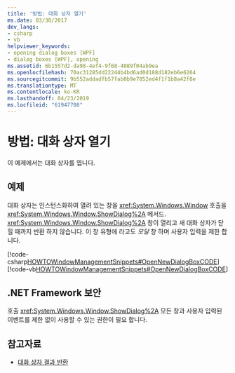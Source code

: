 ```yaml
---
title: '방법: 대화 상자 열기'
ms.date: 03/30/2017
dev_langs:
- csharp
- vb
helpviewer_keywords:
- opening dialog boxes [WPF]
- dialog boxes [WPF], opening
ms.assetid: 6b1557d2-da98-4ef4-9f68-4089f04ab9ea
ms.openlocfilehash: 70ac31285dd22244b4bd6ad0d188d182eb6e6264
ms.sourcegitcommit: 9b552addadfb57fab0b9e7852ed4f1f1b8a42f8e
ms.translationtype: MT
ms.contentlocale: ko-KR
ms.lasthandoff: 04/23/2019
ms.locfileid: "61947708"
---
```

# <a name="how-to-open-a-dialog-box"></a>방법: 대화 상자 열기
이 예제에서는 대화 상자를 엽니다.  
  
## <a name="example"></a>예제  
 대화 상자는 인스턴스화하여 열려 있는 창을 <xref:System.Windows.Window> 호출을 <xref:System.Windows.Window.ShowDialog%2A> 메서드. <xref:System.Windows.Window.ShowDialog%2A> 창이 열리고 새 대화 상자가 닫힐 때까지 반환 하지 않습니다. 이 창 유형에 라고도 *모달* 창 하며 사용자 입력을 제한 합니다.  
  
 [!code-csharp[HOWTOWindowManagementSnippets#OpenNewDialogBoxCODE](~/samples/snippets/csharp/VS_Snippets_Wpf/HOWTOWindowManagementSnippets/CSharp/MainWindow.xaml.cs#opennewdialogboxcode)]
 [!code-vb[HOWTOWindowManagementSnippets#OpenNewDialogBoxCODE](~/samples/snippets/visualbasic/VS_Snippets_Wpf/HOWTOWindowManagementSnippets/visualbasic/mainwindow.xaml.vb#opennewdialogboxcode)]  
  
## <a name="net-framework-security"></a>.NET Framework 보안  
 호출 <xref:System.Windows.Window.ShowDialog%2A> 모든 창과 사용자 입력된 이벤트를 제한 없이 사용할 수 있는 권한이 필요 합니다.  
  
## <a name="see-also"></a>참고자료

- [대화 상자 결과 반환](how-to-return-a-dialog-box-result.md)
